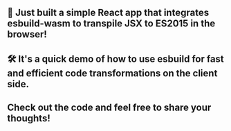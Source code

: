 ## 🚀 Just built a simple React app that integrates esbuild-wasm to transpile JSX to ES2015 in the browser!

## 🛠️ It's a quick demo of how to use esbuild for fast and efficient code transformations on the client side.

## Check out the code and feel free to share your thoughts!
